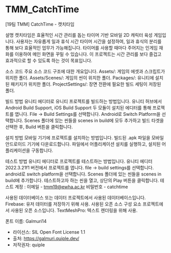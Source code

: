 # TMM_CatchTime
[19팀 TMM] CatchTime - 캣치타임

<t>설명</t>
캣치타임은 효율적인 시간 관리를 돕는 타이머 기반 모바일 2D 캐릭터 육성 게임입니다. 사용자는 자유롭게 일과 휴식 시간 타이머 시간을 설정하여, 일과 휴식의 분리를 통해 보다 효율적인 업무가 가능해집니다. 타이머를 사용할 때마다 주어지는 인게임 재화를 이용하여 메인 화면을 꾸밀 수 있습니다. 이 프로젝트는 시간 관리를 보다 즐겁고 효과적으로 할 수 있도록 하는 것이 목표입니다.

소스 코드
주요 소스 코드 구조에 대한 개요입니다.
Assets/: 게임의 에셋과 스크립트가 위치한 폴더.
Assets/Scenes/: 게임의 씬이 위치한 폴더.
Packages/: 유니티에 설치된 패키지가 위치한 폴더.
ProjectSettings/: 장면 전환에 필요한 빌드 세팅이 저장된 폴더.

빌드 방법
유니티 에디터로 유니티 프로젝트를 빌드하는 방법입니다.
유니티 허브에서 Android Build Support, iOS Build Support 두 모듈이 설치된 에디터를 통해 프로젝트를 엽니다.
File -> Build Settings를 선택합니다.
Android로 Switch Platform을 선택합니다.
Scenes 폴더에 있는 씬들을 scenes in build에 모두 추가하고 빌드 타겟을 선택한 후, Build 버튼을 클릭합니다.

설치 방법
모바일 기기에 프로젝트를 설치하는 방법입니다.
빌드된 .apk 파일을 모바일 안드로이드 기기에 다운로드합니다.
파일에서 어플리케이션 설치를 실행하고, 설치된 어플리케이션을 구동합니다.

테스트 방법
유니티 에디터로 프로젝트를 테스트하는 방법입니다.
유니티 에디터 2022.3.21f1 버전에서 프로젝트를 엽니다.
file -> build settings를 선택합니다.
android로 switch platform을 선택합니다.
Scenes 폴더에 있는 씬들을 scenes in build에 추가합니다.
테스트하고자 하는 씬을 열고, 상단의 Play 버튼을 클릭합니다.
테스트 계정 : 이메일 -  tmm19@ewha.ac.kr
             비밀번호 - catchtime

사용된 데이터베이스 또는 데이터
프로젝트에서 사용된 데이터베이스입니다.
Firebase: 유저 데이터를 저장하기 위해 사용.
사용된 오픈 소스 구성 요소
프로젝트에서 사용된 오픈 소스입니다.
TextMeshPro: 텍스트 렌더링을 위해 사용.

폰트 이름: Galmuri14
- 라이선스: SIL Open Font License 1.1
- 출처: https://galmuri.quiple.dev/
- 저작권자: quiple
